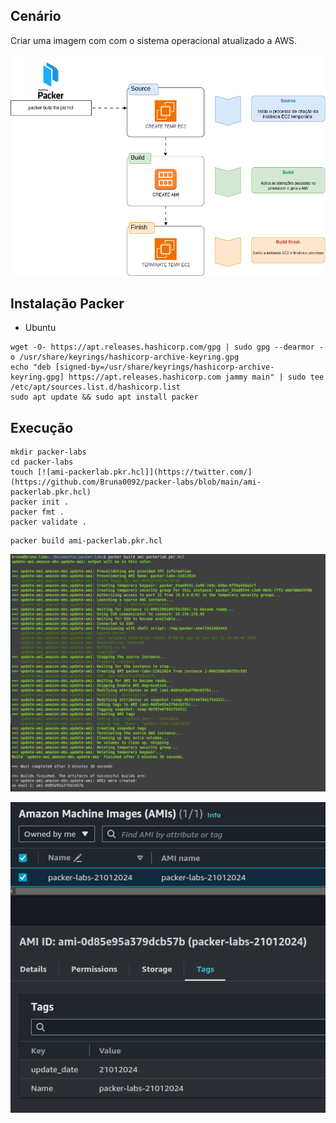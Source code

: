 ## Cenário
Criar uma imagem com com o sistema operacional atualizado a AWS.

![packer-lab1](https://github.com/Bruna0092/packer-labs/blob/main/packer-lab1.png)

## Instalação Packer

* Ubuntu
```
wget -O- https://apt.releases.hashicorp.com/gpg | sudo gpg --dearmor -o /usr/share/keyrings/hashicorp-archive-keyring.gpg
echo "deb [signed-by=/usr/share/keyrings/hashicorp-archive-keyring.gpg] https://apt.releases.hashicorp.com jammy main" | sudo tee /etc/apt/sources.list.d/hashicorp.list
sudo apt update && sudo apt install packer
```
## Execução

```
mkdir packer-labs
cd packer-labs
touch [![ami-packerlab.pkr.hcl]](https://twitter.com/](https://github.com/Bruna0092/packer-labs/blob/main/ami-packerlab.pkr.hcl)
packer init .
packer fmt .
packer validate .
```
```
packer build ami-packerlab.pkr.hcl
```
![packer-lab1](https://github.com/Bruna0092/packer-labs/blob/main/packer-lab2.png)

![packer-lab-aws](https://github.com/Bruna0092/packer-labs/blob/main/packer-lab-aws.png)


